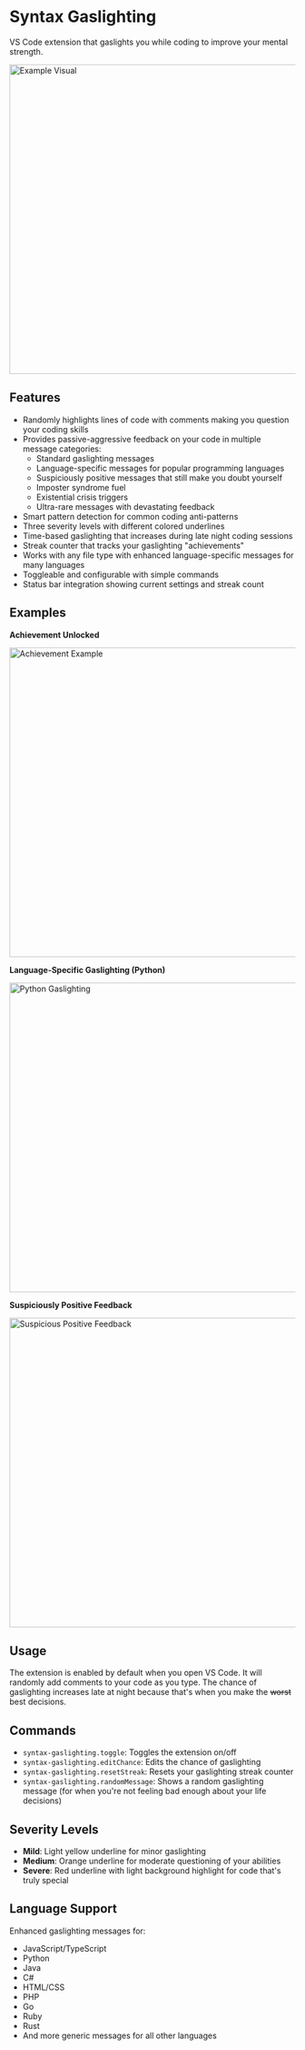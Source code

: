 # Syntax Gaslighting

VS Code extension that gaslights you while coding to improve your mental strength.

<p><img src="https://github.com/EatMoreChicken/syntax-gaslighting/tree/main/images/example-visual.png" alt="Example Visual" width="544px"></p>

## Features

- Randomly highlights lines of code with comments making you question your coding skills
- Provides passive-aggressive feedback on your code in multiple message categories:
  - Standard gaslighting messages
  - Language-specific messages for popular programming languages
  - Suspiciously positive messages that still make you doubt yourself
  - Imposter syndrome fuel
  - Existential crisis triggers
  - Ultra-rare messages with devastating feedback
- Smart pattern detection for common coding anti-patterns
- Three severity levels with different colored underlines
- Time-based gaslighting that increases during late night coding sessions
- Streak counter that tracks your gaslighting "achievements"
- Works with any file type with enhanced language-specific messages for many languages
- Toggleable and configurable with simple commands
- Status bar integration showing current settings and streak count

## Examples

**Achievement Unlocked**

<p><img src="https://github.com/EatMoreChicken/syntax-gaslighting/tree/main/images/achievement_example.png" alt="Achievement Example" width="544px"></p>

**Language-Specific Gaslighting (Python)**

<p><img src="https://github.com/EatMoreChicken/syntax-gaslighting/tree/main/images/python-gaslighting-example.png" alt="Python Gaslighting" width="544px"></p>

**Suspiciously Positive Feedback**

<p><img src="https://github.com/EatMoreChicken/syntax-gaslighting/tree/main/images/suspicious-feedback-example.png" alt="Suspicious Positive Feedback" width="544px"></p>

## Usage

The extension is enabled by default when you open VS Code. It will randomly add comments to your code as you type. The chance of gaslighting increases late at night because that's when you make the ~~worst~~ best decisions.

## Commands

- `syntax-gaslighting.toggle`: Toggles the extension on/off
- `syntax-gaslighting.editChance`: Edits the chance of gaslighting
- `syntax-gaslighting.resetStreak`: Resets your gaslighting streak counter
- `syntax-gaslighting.randomMessage`: Shows a random gaslighting message (for when you're not feeling bad enough about your life decisions)

## Severity Levels

- **Mild**: Light yellow underline for minor gaslighting
- **Medium**: Orange underline for moderate questioning of your abilities
- **Severe**: Red underline with light background highlight for code that's truly special

## Language Support

Enhanced gaslighting messages for:
- JavaScript/TypeScript
- Python
- Java
- C#
- HTML/CSS
- PHP
- Go
- Ruby
- Rust
- And more generic messages for all other languages